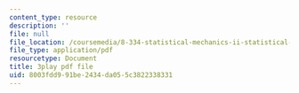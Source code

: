 ```yaml
---
content_type: resource
description: ''
file: null
file_location: /coursemedia/8-334-statistical-mechanics-ii-statistical-physics-of-fields-spring-2014/8003fdd991be2434da055c3822338331_9WhnbTT_nS8.pdf
file_type: application/pdf
resourcetype: Document
title: 3play pdf file
uid: 8003fdd9-91be-2434-da05-5c3822338331
---
```


